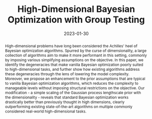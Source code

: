 ---
title: "High-Dimensional Bayesian Optimization with Group Testing"
date: 2023-01-30
publishDate: 2023-04-30
authors: ["**Carl Hvarfner**", "Erik Hellsten*", "Luigi Nardi"]
publication_types: ["1"]
abstract:  "High-dimensional problems have long been considered the Achilles' heel of Bayesian optimization algorithms. Spurred by the curse of dimensionality, a large collection of algorithms aim to make it more performant in this setting, commonly by imposing various simplifying assumptions on the objective. In this paper, we identify the degeneracies that make vanilla Bayesian optimization poorly suited to high-dimensional tasks, and further show how existing algorithms address these degeneracies through the lens of lowering the model complexity. Moreover, we propose an enhancement to the prior assumptions that are typical to vanilla Bayesian optimization algorithms, which reduces the complexity to manageable levels without imposing structural restrictions on the objective. Our modification - a simple scaling of the Gaussian process lengthscale prior with the dimensionality - reveals that standard Bayesian optimization works drastically better than previously thought in high dimensions, clearly outperforming existing state-of-the-art algorithms on multiple commonly considered real-world high-dimensional tasks."
featured: true
publication: "International Conference of Machine Learning, 2024."
links:
  - icon_pack: fas
    icon: scroll
    name: Link
    url: 'https://arxiv.org/abs/2402.02229'
---